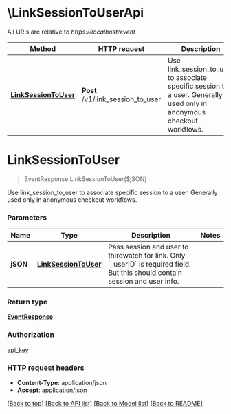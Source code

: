 # \LinkSessionToUserApi

All URIs are relative to *https://localhost/event*

Method | HTTP request | Description
------------- | ------------- | -------------
[**LinkSessionToUser**](LinkSessionToUserApi.md#LinkSessionToUser) | **Post** /v1/link_session_to_user | Use link_session_to_user to associate specific session to a user. Generally used only in anonymous checkout workflows.


# **LinkSessionToUser**
> EventResponse LinkSessionToUser($jSON)

Use link_session_to_user to associate specific session to a user. Generally used only in anonymous checkout workflows.


### Parameters

Name | Type | Description  | Notes
------------- | ------------- | ------------- | -------------
 **jSON** | [**LinkSessionToUser**](LinkSessionToUser.md)| Pass session and user to thirdwatch for link. Only &#x60;_userID&#x60; is required field. But this should contain session and user info. | 

### Return type

[**EventResponse**](EventResponse.md)

### Authorization

[api_key](../README.md#api_key)

### HTTP request headers

 - **Content-Type**: application/json
 - **Accept**: application/json

[[Back to top]](#) [[Back to API list]](../README.md#documentation-for-api-endpoints) [[Back to Model list]](../README.md#documentation-for-models) [[Back to README]](../README.md)

